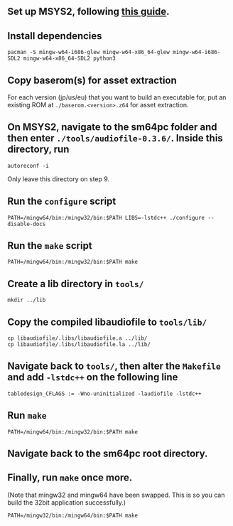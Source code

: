 ## Set up MSYS2, following [this guide](https://github.com/orlp/dev-on-windows/wiki/Installing-GCC--&-MSYS2).

## Install dependencies
```
pacman -S mingw-w64-i686-glew mingw-w64-x86_64-glew mingw-w64-i686-SDL2 mingw-w64-x86_64-SDL2 python3
```
## Copy baserom(s) for asset extraction

For each version (jp/us/eu) that you want to build an executable for, put an existing ROM at
`./baserom.<version>.z64` for asset extraction.

## On MSYS2, navigate to the sm64pc folder and then enter `./tools/audiofile-0.3.6/`. Inside this directory, run
```
autoreconf -i
```

Only leave this directory on step 9.

## Run the `configure` script
```
PATH=/mingw64/bin:/mingw32/bin:$PATH LIBS=-lstdc++ ./configure --disable-docs
```
## Run the `make` script
```
PATH=/mingw64/bin:/mingw32/bin:$PATH make
```
## Create a lib directory in `tools/`
```
mkdir ../lib
```

## Copy the compiled libaudiofile to `tools/lib/`
```
cp libaudiofile/.libs/libaudiofile.a ../lib/
cp libaudiofile/.libs/libaudiofile.la ../lib/
```

## Navigate back to `tools/`, then alter the `Makefile` and add `-lstdc++` on the following line
```
tabledesign_CFLAGS := -Wno-uninitialized -laudiofile -lstdc++
```

## Run `make`
```
PATH=/mingw64/bin:/mingw32/bin:$PATH make
```

## Navigate back to the sm64pc root directory.

## Finally, run `make` once more. 

(Note that mingw32 and mingw64 have been swapped. This is so you can build the 32bit application successfully.)

```
PATH=/mingw32/bin:/mingw64/bin:$PATH make
```